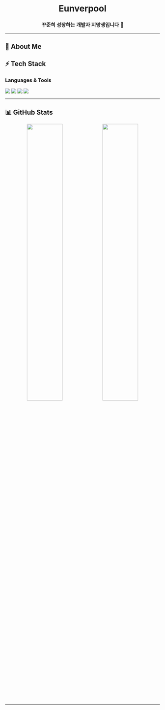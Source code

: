 <h1 align="center">Eunverpool</h1>
<h3 align="center">꾸준히 성장하는 개발자 지망생입니다 🚀</h3>


---

## 📌 About Me
<!--
- 🌱 **Currently learning**: Algorithm, , Flutter
- 💻 **Interest**: Backend
- ✍️ **Blog**: [https://velog.io/@사용자명](https://velog.io/@사용자명)
- 📫 **Contact**: 사용자 이메일 또는 링크트리

---
-->
## ⚡ Tech Stack

### Languages & Tools
<p>
  <img src="https://img.shields.io/badge/JavaScript-F7DF1E?style=flat&logo=javascript&logoColor=black"/>
  <img src="https://img.shields.io/badge/Dart-0175C2?style=flat&logo=dart&logoColor=white"/>
  <img src="https://img.shields.io/badge/Flutter-02569B?style=flat&logo=flutter&logoColor=white"/>
  <img src="https://img.shields.io/badge/MongoDB-47A248?style=flat&logo=mongodb&logoColor=white"/>
</p>

---

## 📊 GitHub Stats

<p align="center">
  <img src="https://github-readme-stats.vercel.app/api?username=Eunverpool&show_icons=true&theme=tokyonight" width="48%" />
  <img src="https://github-readme-streak-stats.herokuapp.com/?user=Eunverpool&theme=tokyonight" width="48%" />
</p>

---

<!--## 🗂️ Recent Projects

- [📝 코딩테스트 기록용 Repo](https://github.com/사용자명/coding-test-log)
- [🔐 스마트 건물 관리 시스템](https://github.com/사용자명/smart-building-security)
- [📊 여론조사 시각화 프로그램](https://github.com/사용자명/opinion-poll-visualizer)

---


## ☕ Let's Connect!

<p align="center">
  <a href="https://velog.io/@사용자명"><img src="https://img.shields.io/badge/Velog-20C997?style=for-the-badge&logo=velog&logoColor=white"/></a>
  <a href="mailto:사용자이메일@gmail.com"><img src="https://img.shields.io/badge/Gmail-D14836?style=for-the-badge&logo=gmail&logoColor=white"/></a>
  <a href="https://github.com/사용자명"><img src="https://img.shields.io/badge/GitHub-181717?style=for-the-badge&logo=github&logoColor=white"/></a>
</p>
-->
